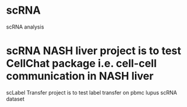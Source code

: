 # scRNA
scRNA analysis
# scRNA NASH liver project is to test CellChat package i.e. cell-cell communication in NASH liver 
scLabel Transfer project is to test label transfer on pbmc lupus scRNA dataset
